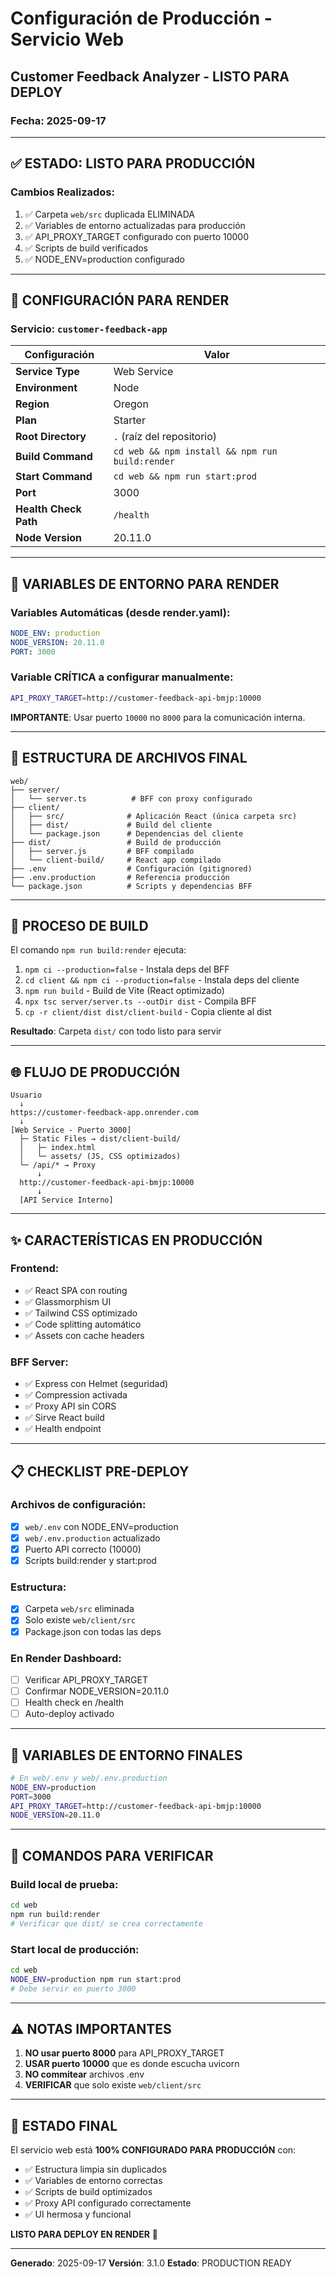 # Configuración de Producción - Servicio Web
## Customer Feedback Analyzer - LISTO PARA DEPLOY
### Fecha: 2025-09-17

---

## ✅ ESTADO: LISTO PARA PRODUCCIÓN

### Cambios Realizados:
1. ✅ Carpeta `web/src` duplicada ELIMINADA
2. ✅ Variables de entorno actualizadas para producción
3. ✅ API_PROXY_TARGET configurado con puerto 10000
4. ✅ Scripts de build verificados
5. ✅ NODE_ENV=production configurado

---

## 🚀 CONFIGURACIÓN PARA RENDER

### Servicio: `customer-feedback-app`

| Configuración | Valor |
|---------------|-------|
| **Service Type** | Web Service |
| **Environment** | Node |
| **Region** | Oregon |
| **Plan** | Starter |
| **Root Directory** | `.` (raíz del repositorio) |
| **Build Command** | `cd web && npm install && npm run build:render` |
| **Start Command** | `cd web && npm run start:prod` |
| **Port** | 3000 |
| **Health Check Path** | `/health` |
| **Node Version** | 20.11.0 |

---

## 🔧 VARIABLES DE ENTORNO PARA RENDER

### Variables Automáticas (desde render.yaml):
```yaml
NODE_ENV: production
NODE_VERSION: 20.11.0
PORT: 3000
```

### Variable CRÍTICA a configurar manualmente:
```bash
API_PROXY_TARGET=http://customer-feedback-api-bmjp:10000
```

**IMPORTANTE**: Usar puerto `10000` no `8000` para la comunicación interna.

---

## 📁 ESTRUCTURA DE ARCHIVOS FINAL

```
web/
├── server/
│   └── server.ts          # BFF con proxy configurado
├── client/
│   ├── src/              # Aplicación React (única carpeta src)
│   ├── dist/             # Build del cliente
│   └── package.json      # Dependencias del cliente
├── dist/                 # Build de producción
│   ├── server.js         # BFF compilado
│   └── client-build/     # React app compilado
├── .env                  # Configuración (gitignored)
├── .env.production       # Referencia producción
└── package.json          # Scripts y dependencias BFF
```

---

## 🔄 PROCESO DE BUILD

El comando `npm run build:render` ejecuta:

1. `npm ci --production=false` - Instala deps del BFF
2. `cd client && npm ci --production=false` - Instala deps del cliente
3. `npm run build` - Build de Vite (React optimizado)
4. `npx tsc server/server.ts --outDir dist` - Compila BFF
5. `cp -r client/dist dist/client-build` - Copia cliente al dist

**Resultado**: Carpeta `dist/` con todo listo para servir

---

## 🌐 FLUJO DE PRODUCCIÓN

```
Usuario
  ↓
https://customer-feedback-app.onrender.com
  ↓
[Web Service - Puerto 3000]
  ├─ Static Files → dist/client-build/
  │   ├─ index.html
  │   └─ assets/ (JS, CSS optimizados)
  └─ /api/* → Proxy
      ↓
  http://customer-feedback-api-bmjp:10000
      ↓
  [API Service Interno]
```

---

## ✨ CARACTERÍSTICAS EN PRODUCCIÓN

### Frontend:
- ✅ React SPA con routing
- ✅ Glassmorphism UI
- ✅ Tailwind CSS optimizado
- ✅ Code splitting automático
- ✅ Assets con cache headers

### BFF Server:
- ✅ Express con Helmet (seguridad)
- ✅ Compression activada
- ✅ Proxy API sin CORS
- ✅ Sirve React build
- ✅ Health endpoint

---

## 📋 CHECKLIST PRE-DEPLOY

### Archivos de configuración:
- [x] `web/.env` con NODE_ENV=production
- [x] `web/.env.production` actualizado
- [x] Puerto API correcto (10000)
- [x] Scripts build:render y start:prod

### Estructura:
- [x] Carpeta `web/src` eliminada
- [x] Solo existe `web/client/src`
- [x] Package.json con todas las deps

### En Render Dashboard:
- [ ] Verificar API_PROXY_TARGET
- [ ] Confirmar NODE_VERSION=20.11.0
- [ ] Health check en /health
- [ ] Auto-deploy activado

---

## 🔐 VARIABLES DE ENTORNO FINALES

```bash
# En web/.env y web/.env.production
NODE_ENV=production
PORT=3000
API_PROXY_TARGET=http://customer-feedback-api-bmjp:10000
NODE_VERSION=20.11.0
```

---

## 🎯 COMANDOS PARA VERIFICAR

### Build local de prueba:
```bash
cd web
npm run build:render
# Verificar que dist/ se crea correctamente
```

### Start local de producción:
```bash
cd web
NODE_ENV=production npm run start:prod
# Debe servir en puerto 3000
```

---

## ⚠️ NOTAS IMPORTANTES

1. **NO usar puerto 8000** para API_PROXY_TARGET
2. **USAR puerto 10000** que es donde escucha uvicorn
3. **NO commitear** archivos .env
4. **VERIFICAR** que solo existe `web/client/src`

---

## 🚀 ESTADO FINAL

El servicio web está **100% CONFIGURADO PARA PRODUCCIÓN** con:
- ✅ Estructura limpia sin duplicados
- ✅ Variables de entorno correctas
- ✅ Scripts de build optimizados
- ✅ Proxy API configurado correctamente
- ✅ UI hermosa y funcional

**LISTO PARA DEPLOY EN RENDER** 🎉

---

**Generado**: 2025-09-17
**Versión**: 3.1.0
**Estado**: PRODUCTION READY